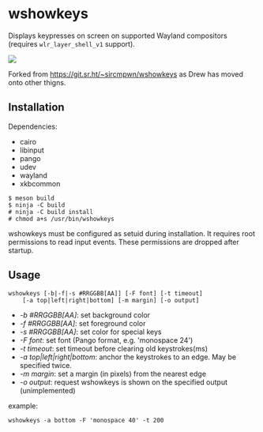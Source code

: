 # wshowkeys

Displays keypresses on screen on supported Wayland compositors (requires
`wlr_layer_shell_v1` support).

![](https://sr.ht/xGs2.png)

Forked from https://git.sr.ht/~sircmpwn/wshowkeys as Drew has moved onto other thigns.

## Installation

Dependencies:

- cairo
- libinput
- pango
- udev 
- wayland 
- xkbcommon 

```
$ meson build
$ ninja -C build
# ninja -C build install
# chmod a+s /usr/bin/wshowkeys
```

wshowkeys must be configured as setuid during installation. It requires root
permissions to read input events. These permissions are dropped after startup.

## Usage

```
wshowkeys [-b|-f|-s #RRGGBB[AA]] [-F font] [-t timeout]
    [-a top|left|right|bottom] [-m margin] [-o output]
```

- *-b #RRGGBB[AA]*: set background color
- *-f #RRGGBB[AA]*: set foreground color
- *-s #RRGGBB[AA]*: set color for special keys
- *-F font*: set font (Pango format, e.g. 'monospace 24')
- *-t timeout*: set timeout before clearing old keystrokes(ms)
- *-a top|left|right|bottom*: anchor the keystrokes to an edge. May be specified
  twice.
- *-m margin*: set a margin (in pixels) from the nearest edge
- *-o output*: request wshowkeys is shown on the specified output
  (unimplemented)

example:
```
wshowkeys -a bottom -F 'monospace 40' -t 200
```
